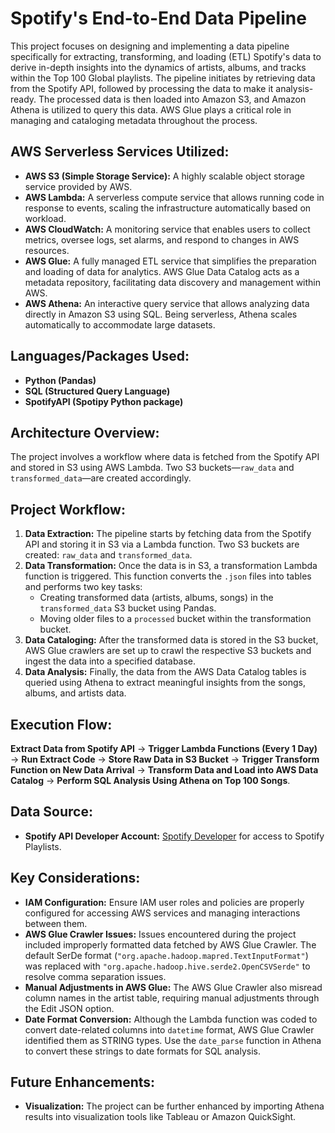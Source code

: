 # Spotify's End-to-End Data Pipeline

This project focuses on designing and implementing a data pipeline specifically for extracting, transforming, and loading (ETL) Spotify's data to derive in-depth insights into the dynamics of artists, albums, and tracks within the Top 100 Global playlists. The pipeline initiates by retrieving data from the Spotify API, followed by processing the data to make it analysis-ready. The processed data is then loaded into Amazon S3, and Amazon Athena is utilized to query this data. AWS Glue plays a critical role in managing and cataloging metadata throughout the process.

## AWS Serverless Services Utilized:

- **AWS S3 (Simple Storage Service):** A highly scalable object storage service provided by AWS.
- **AWS Lambda:** A serverless compute service that allows running code in response to events, scaling the infrastructure automatically based on workload.
- **AWS CloudWatch:** A monitoring service that enables users to collect metrics, oversee logs, set alarms, and respond to changes in AWS resources.
- **AWS Glue:** A fully managed ETL service that simplifies the preparation and loading of data for analytics. AWS Glue Data Catalog acts as a metadata repository, facilitating data discovery and management within AWS.
- **AWS Athena:** An interactive query service that allows analyzing data directly in Amazon S3 using SQL. Being serverless, Athena scales automatically to accommodate large datasets.

## Languages/Packages Used:

- **Python (Pandas)**
- **SQL (Structured Query Language)**
- **SpotifyAPI (Spotipy Python package)**

## Architecture Overview:

The project involves a workflow where data is fetched from the Spotify API and stored in S3 using AWS Lambda. Two S3 buckets—`raw_data` and `transformed_data`—are created accordingly.

## Project Workflow:

1. **Data Extraction:** The pipeline starts by fetching data from the Spotify API and storing it in S3 via a Lambda function. Two S3 buckets are created: `raw_data` and `transformed_data`.
2. **Data Transformation:** Once the data is in S3, a transformation Lambda function is triggered. This function converts the `.json` files into tables and performs two key tasks:
   - Creating transformed data (artists, albums, songs) in the `transformed_data` S3 bucket using Pandas.
   - Moving older files to a `processed` bucket within the transformation bucket.
3. **Data Cataloging:** After the transformed data is stored in the S3 bucket, AWS Glue crawlers are set up to crawl the respective S3 buckets and ingest the data into a specified database.
4. **Data Analysis:** Finally, the data from the AWS Data Catalog tables is queried using Athena to extract meaningful insights from the songs, albums, and artists data.

## Execution Flow:

**Extract Data from Spotify API** → **Trigger Lambda Functions (Every 1 Day)** → **Run Extract Code** → **Store Raw Data in S3 Bucket** → **Trigger Transform Function on New Data Arrival** → **Transform Data and Load into AWS Data Catalog** → **Perform SQL Analysis Using Athena on Top 100 Songs**.

## Data Source:

- **Spotify API Developer Account:** [Spotify Developer](https://developer.spotify.com/) for access to Spotify Playlists.

## Key Considerations:

- **IAM Configuration:** Ensure IAM user roles and policies are properly configured for accessing AWS services and managing interactions between them.
- **AWS Glue Crawler Issues:** Issues encountered during the project included improperly formatted data fetched by AWS Glue Crawler. The default SerDe format (`"org.apache.hadoop.mapred.TextInputFormat"`) was replaced with `"org.apache.hadoop.hive.serde2.OpenCSVSerde"` to resolve comma separation issues.
- **Manual Adjustments in AWS Glue:** The AWS Glue Crawler also misread column names in the artist table, requiring manual adjustments through the Edit JSON option.
- **Date Format Conversion:** Although the Lambda function was coded to convert date-related columns into `datetime` format, AWS Glue Crawler identified them as STRING types. Use the `date_parse` function in Athena to convert these strings to date formats for SQL analysis.

## Future Enhancements:

- **Visualization:** The project can be further enhanced by importing Athena results into visualization tools like Tableau or Amazon QuickSight.
